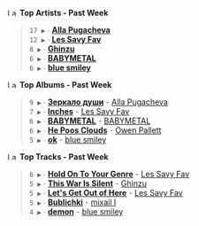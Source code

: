 <!--START_LASTFM_ARTISTS:{"period": "7day", "rows": 5}-->
<a href="https://last.fm" target="_blank"><img src="https://user-images.githubusercontent.com/17434202/215290617-e793598d-d7c9-428f-9975-156db1ba89cc.svg" alt="Last.fm Logo" width="18" height="13"/></a> **Top Artists - Past Week**

> `17 ▶️` ∙ **[Alla Pugacheva](https://www.last.fm/music/Alla+Pugacheva)**<br/>
> `12 ▶️` ∙ **[Les Savy Fav](https://www.last.fm/music/Les+Savy+Fav)**<br/>
> `8 ▶️` ∙ **[Ghinzu](https://www.last.fm/music/Ghinzu)**<br/>
> `6 ▶️` ∙ **[BABYMETAL](https://www.last.fm/music/BABYMETAL)**<br/>
> `6 ▶️` ∙ **[blue smiley](https://www.last.fm/music/blue+smiley)**<br/>
<!--END_LASTFM_ARTISTS-->

<!--START_LASTFM_ALBUMS:{"period": "7day", "rows": 5}-->
<a href="https://last.fm" target="_blank"><img src="https://user-images.githubusercontent.com/17434202/215290617-e793598d-d7c9-428f-9975-156db1ba89cc.svg" alt="Last.fm Logo" width="18" height="13"/></a> **Top Albums - Past Week**

> `9 ▶️` ∙ **[Зеркало души](https://www.last.fm/music/Alla+Pugacheva/%D0%97%D0%B5%D1%80%D0%BA%D0%B0%D0%BB%D0%BE+%D0%B4%D1%83%D1%88%D0%B8)** - [Alla Pugacheva](https://www.last.fm/music/Alla+Pugacheva)<br/>
> `7 ▶️` ∙ **[Inches](https://www.last.fm/music/Les+Savy+Fav/Inches)** - [Les Savy Fav](https://www.last.fm/music/Les+Savy+Fav)<br/>
> `6 ▶️` ∙ **[BABYMETAL](https://www.last.fm/music/BABYMETAL/BABYMETAL)** - [BABYMETAL](https://www.last.fm/music/BABYMETAL)<br/>
> `6 ▶️` ∙ **[He Poos Clouds](https://www.last.fm/music/Owen+Pallett/He+Poos+Clouds)** - [Owen Pallett](https://www.last.fm/music/Owen+Pallett)<br/>
> `5 ▶️` ∙ **[ok](https://www.last.fm/music/blue+smiley/ok)** - [blue smiley](https://www.last.fm/music/blue+smiley)<br/>
<!--END_LASTFM_ALBUMS-->

<!--START_LASTFM_TRACKS:{"period": "7day", "rows": 5}-->
<a href="https://last.fm" target="_blank"><img src="https://user-images.githubusercontent.com/17434202/215290617-e793598d-d7c9-428f-9975-156db1ba89cc.svg" alt="Last.fm Logo" width="18" height="13"/></a> **Top Tracks - Past Week**

> `6 ▶️` ∙ **[Hold On To Your Genre](https://www.last.fm/music/Les+Savy+Fav/_/Hold+On+To+Your+Genre)** - [Les Savy Fav](https://www.last.fm/music/Les+Savy+Fav)<br/>
> `5 ▶️` ∙ **[This War Is Silent](https://www.last.fm/music/Ghinzu/_/This+War+Is+Silent)** - [Ghinzu](https://www.last.fm/music/Ghinzu)<br/>
> `5 ▶️` ∙ **[Let's Get Out of Here](https://www.last.fm/music/Les+Savy+Fav/_/Let%27s+Get+Out+of+Here)** - [Les Savy Fav](https://www.last.fm/music/Les+Savy+Fav)<br/>
> `5 ▶️` ∙ **[Bublichki](https://www.last.fm/music/mixail+I/_/Bublichki)** - [mixail I](https://www.last.fm/music/mixail+I)<br/>
> `4 ▶️` ∙ **[demon](https://www.last.fm/music/blue+smiley/_/demon)** - [blue smiley](https://www.last.fm/music/blue+smiley)<br/>
<!--END_LASTFM_TRACKS-->